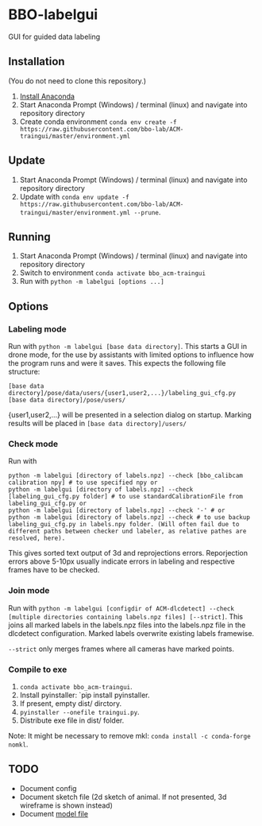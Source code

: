 # BBO-labelgui

GUI for guided data labeling

## Installation
(You do not need to clone this repository.)
1. [Install Anaconda](https://docs.anaconda.com/anaconda/install/)
2. Start Anaconda Prompt (Windows) / terminal (linux) and navigate into repository directory
3. Create conda environment `conda env create -f https://raw.githubusercontent.com/bbo-lab/ACM-traingui/master/environment.yml`

## Update 
1. Start Anaconda Prompt (Windows) / terminal (linux) and navigate into repository directory
2. Update with `conda env update -f https://raw.githubusercontent.com/bbo-lab/ACM-traingui/master/environment.yml --prune`.

## Running
1. Start Anaconda Prompt (Windows) / terminal (linux) and navigate into repository directory
2. Switch to environment `conda activate bbo_acm-traingui`
3. Run with `python -m labelgui [options ...]`

## Options
### Labeling mode
Run with `python -m labelgui [base data directory]`.
This starts a GUI in drone mode, for the use by assistants with limited options to influence how the program runs and were it saves. This expects the following file structure:
```
[base data directory]/pose/data/users/{user1,user2,...}/labeling_gui_cfg.py
[base data directory]/pose/users/
```
{user1,user2,...} will be presented in a selection dialog on startup. Marking results will be placed in `[base data directory]/users/`

### Check mode
Run with 
```
python -m labelgui [directory of labels.npz] --check [bbo_calibcam calibration npy] # to use specified npy or
python -m labelgui [directory of labels.npz] --check [labeling_gui_cfg.py folder] # to use standardCalibrationFile from labeling_gui_cfg.py or
python -m labelgui [directory of labels.npz] --check '-' # or
python -m labelgui [directory of labels.npz] --check # to use backup labeling_gui_cfg.py in labels.npy folder. (Will often fail due to different paths between checker und labeler, as relative pathes are resolved, here).
```

This gives sorted text output of 3d and reprojections errors. Reporjection errors above 5-10px usually indicate errors in labeling and respective frames have to be checked.

### Join mode
Run with `python -m labelgui [configdir of ACM-dlcdetect] --check [multiple directories containing labels.npz files] [--strict]`.
This joins all marked labels in the labels.npz files into the labels.npz file in the dlcdetect configuration. Marked labels overwrite existing labels framewise.

```--strict``` only merges frames where all cameras have marked points.

### Compile to exe
1. `conda activate bbo_acm-traingui`.
2. Install pyinstaller: `pip install pyinstaller.
3. If present, empty dist/ dirctory.
4. `pyinstaller --onefile traingui.py`.
5. Distribute exe file in dist/ folder.

Note: It might be necessary to remove mkl: `conda install -c conda-forge nomkl`.


## TODO
- Document config
- Document sketch file (2d sketch of animal. If not presented, 3d wireframe is shown instead)
- Document [model file](https://github.com/bbo-lab/ACM/blob/main/INPUTS.md#modelnpy)

